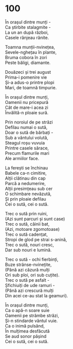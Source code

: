 # 100

În orașul dintre munți -\
Ca știrbite stalagmite -\
La un an după război,\
Casele rânjeau rănite.

Toamna munții-nvinețea,\
Sevele-nghețau în plante,\
Bruma cobora în zori\
Peste băligi, diamante.

Douăzeci și trei august\
Prima-i pomenire vie\
Și-a adus-o printre plopi\
Mari, de toamnă timpurie.

În orașul dintre munți,\
Oamenii nu pricepură\
Cât de mare-i acea zi\
Învălită-n ploaie sură.

Prin noroiul de pe străzi\
Defilau numai o sută,\
Doar o sută de bărbați -\
Sub a vântului volută,\
Steagul roșu vuvuia\
Printre casele sărace,\
Precum flamurile mari\
Ale armiilor face.

La ferești se închinau\
Babele ca-n cimitire,\
Alții clătinau din cap\
Parcă a nedumerire,\
Alții presimțeau sub cer\
O schimbare nevăzută,\
Și prin ploaie defilau\
Cei o sută, cei o sută.

Trec o sută prin ruini,\
(Azi sunt parcuri și sunt case)\
Trec o sută, câinii bat,\
(Azi, motoare zgomotoase)\
Trec o sută cadențat,\
Stropi de glod pe strai s-anină,\
Trec o sută, nouri cresc,\
Dar sub nouri e lumină.

Trec o sută - ochi fierbinți,\
Buze strânse-nvinețite,\
(Până azi căzură mulți\
Ori sub ploi, ori sub cuțite).\
Trec o sută pe asfalt -\
Șfichiuiți de ude ramuri -\
(Până azi crescură mulți\
Din acei ce-au stat la geamuri).

În orașul dintre munți,\
Ca o apă-n soare suie\
Oamenii pe strâmbe străzi,\
Și-n stindarde vântul vuie.\
Ca o inimă pulsând,\
În mulțimea desfăcută\
Se aud sonor pășind\
Cei o sută, cei o sută.
